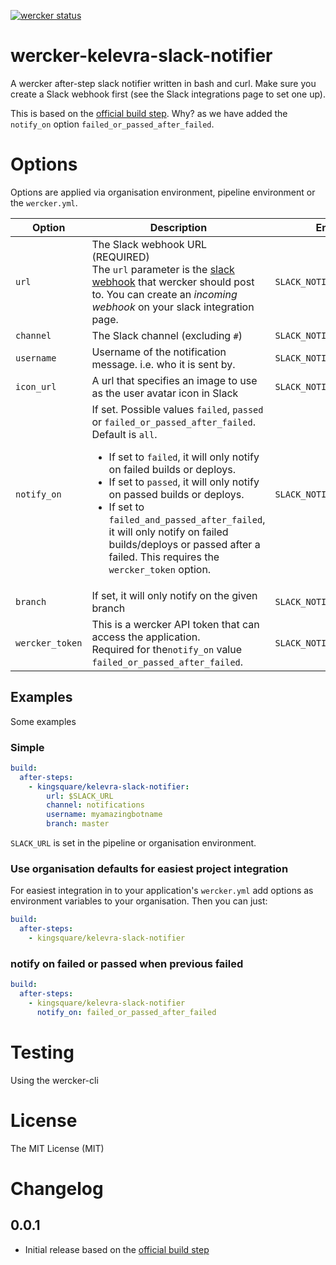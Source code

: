 [![wercker status](https://app.wercker.com/status/446df94fe0566fad505da38719e7cce6/s/master "wercker status")](https://app.wercker.com/project/byKey/446df94fe0566fad505da38719e7cce6)

# wercker-kelevra-slack-notifier

A wercker after-step slack notifier written in bash and curl. Make sure you create a Slack webhook first (see the Slack integrations page to set one up).

This is based on the [official build step](https://github.com/wercker/step-slack). Why? as we have added the `notify_on` option `failed_or_passed_after_failed`.

# Options

Options are applied via organisation environment, pipeline environment or the `wercker.yml`.

|Option|Description|Environment|
|---|---|---|
|`url`|The Slack webhook URL (REQUIRED)<br/>The `url` parameter is the [slack webhook](https://api.slack.com/incoming-webhooks) that wercker should post to. You can create an _incoming webhook_ on your slack integration page.|`SLACK_NOTIFIER_URL`|
|`channel`|The Slack channel (excluding `#`)|`SLACK_NOTIFIER_CHANNEL`|
|`username`|Username of the notification message. i.e. who it is sent by.|`SLACK_NOTIFIER_USERNAME`|
|`icon_url`|A url that specifies an image to use as the user avatar icon in Slack|`SLACK_NOTIFIER_ICON_URL`|
|`notify_on`|If set. Possible values `failed`, `passed` or `failed_or_passed_after_failed`. <br />Default is `all`.<br /><ul><li>If set to `failed`, it will only notify on failed builds or deploys.</li><li>If set to `passed`, it will only notify on passed builds or deploys.</li><li>If set to `failed_and_passed_after_failed`, it will only notify on failed builds/deploys or passed after a failed. This requires the `wercker_token` option.</li></ul>|`SLACK_NOTIFIER_NOTIFY_ON`|
|`branch`|If set, it will only notify on the given branch|`SLACK_NOTIFIER_BRANCH`|
|`wercker_token`|This is a wercker API token that can access the application.<br/>Required for the`notify_on` value `failed_or_passed_after_failed`.|`SLACK_NOTIFIER_WERCKER_TOKEN`|

## Examples

Some examples

### Simple

```yaml
build:
  after-steps:
    - kingsquare/kelevra-slack-notifier:
        url: $SLACK_URL
        channel: notifications
        username: myamazingbotname
        branch: master
```

`SLACK_URL` is set in the pipeline or organisation environment.

### Use organisation defaults for easiest project integration

For easiest integration in to your application's `wercker.yml` add options as environment variables to your organisation. Then you can just:

```yaml
build:
  after-steps:
    - kingsquare/kelevra-slack-notifier
```

### notify on failed or passed when previous failed

```yaml
build:
  after-steps:
    - kingsquare/kelevra-slack-notifier
      notify_on: failed_or_passed_after_failed
```

# Testing

Using the wercker-cli

# License

The MIT License (MIT)

# Changelog

## 0.0.1

- Initial release based on the [official build step](https://github.com/wercker/step-slack)

